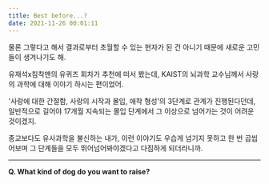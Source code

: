 ```yaml
---
title: Best before...?
date: 2021-11-26 00:01:11
---
```


물론 그렇다고 해서 결과로부터 초월할 수 있는 현자가 된 건 아니기 때문에 새로운 고민들이 생겨나기도 해.

유재석x침착맨의 유퀴즈 회차가 추천에 떠서 봤는데, KAIST의 뇌과학 교수님께서 사랑의 과학에 대해 이야기 하시는 편이었어.

'사랑에 대한 간절함, 사랑의 시작과 몰입, 애착 형성'의 3단계로 관계가 진행된다던데, 일반적으로 길어야 17개월 지속되는 몰입 단계에서 그 이상으로 넘어가는 것이 어려운 것이겠지.

종교보다도 유사과학을 불신하는 내가, 이런 이야기도 우습게 넘기지 못하고 한 번 곱씹어보며 그 단계들을 모두 뛰어넘어봐야겠다고 다짐하게 되더라니까.

---

<strong>Q. What kind of dog do you want to raise?</strong>

